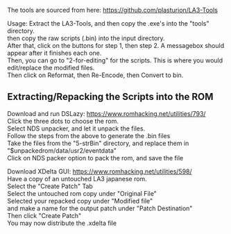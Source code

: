 The tools are sourced from here:
https://github.com/plasturion/LA3-Tools

Usage:
Extract the LA3-Tools, and then copy the .exe's into the "tools" directory.  
then copy the raw scripts (.bin) into the input directory.  
After that, click on the buttons for step 1, then step 2. A messagebox should appear after it finishes each one.  
Then, you can go to "2-for-editing" for the scripts. This is where you would edit/replace the modified files.  
Then click on Reformat, then Re-Encode, then Convert to bin.  



## Extracting/Repacking the Scripts into the ROM  
Download and run DSLazy: https://www.romhacking.net/utilities/793/  
Click the three dots to choose the rom.  
Select NDS unpacker, and let it unpack the files.  
Follow the steps from the above to generate the .bin files  
Take the files from the "5-strBin" directory, and replace them in "$unpackedrom/data/usr2/eventdata"  
Click on NDS packer option to pack the rom, and save the file  

Download XDelta GUI: https://www.romhacking.net/utilities/598/  
Have a copy of an untouched LA3 japanese rom.  
Select the "Create Patch" Tab  
Select the untouched rom copy under "Original File"  
Selected your repacked copy under "Modified file"  
and make a name for the output patch under "Patch Destination"  
Then click "Create Patch"  
You may now distribute the .xdelta file  
